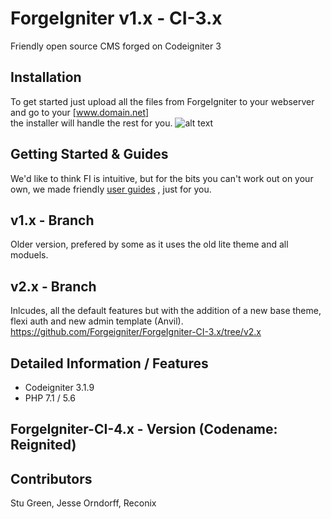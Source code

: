 # ForgeIgniter v1.x - CI-3.x 
Friendly open source CMS forged on Codeigniter 3

## Installation
To get started just upload all the files from ForgeIgniter to your webserver and go to your [www.domain.net]  
the installer will handle the rest for you.
![alt text](https://image.ibb.co/jToOSQ/installer.png "FI Installer")

## Getting Started & Guides 
We'd like to think FI is intuitive, but for the bits you can't work out on your own, we made friendly [user guides](http://www.forgeigniter.com/support) , just for you.

## v1.x - Branch
Older version, prefered by some as it uses the old lite theme and all moduels.

## v2.x - Branch 
Inlcudes, all the default features but with the addition of a new base theme, flexi auth and new admin template (Anvil).  
https://github.com/Forgeigniter/ForgeIgniter-CI-3.x/tree/v2.x

## Detailed Information / Features
- Codeigniter 3.1.9  
- PHP 7.1 / 5.6

## ForgeIgniter-CI-4.x - Version (Codename: Reignited)

## Contributors 
Stu Green, Jesse Orndorff, Reconix
